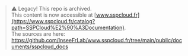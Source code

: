 
> ⚠️ Legacy! This repo is archived.  
> This content is now accessible at [www.sspcloud.fr](https://www.sspcloud.fr/catalog?path=SSPCloud%E2%90%A3Documentation).  
> The sources are here: https://github.com/InseeFrLab/www.sspcloud.fr/tree/main/public/documents/sspcloud_docs  